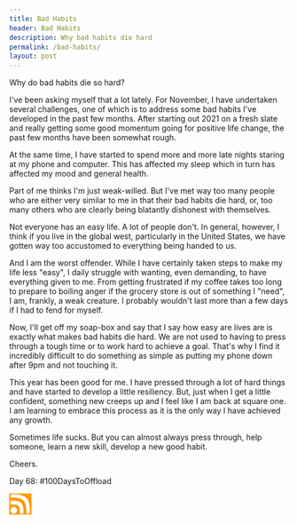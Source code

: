```yaml
---
title: Bad Habits
header: Bad Habits
description: Why bad habits die hard
permalink: /bad-habits/
layout: post
---
```


Why do bad habits die so hard?

I've been asking myself that a lot lately. For November, I have undertaken several challenges, one of which is to address some bad habits I've developed in the past few months. After starting out 2021 on a fresh slate and really getting some good momentum going for positive life change, the past few months have been somewhat rough.

At the same time, I have started to spend more and more late nights staring at my phone and computer. This has affected my sleep which in turn has affected my mood and general health.

Part of me thinks I'm just weak-willed. But I've met way too many people who are either very similar to me in that their bad habits die hard, or, too many others who are clearly being blatantly dishonest with themselves.

Not everyone has an easy life. A lot of people don't. In general, however, I think if you live in the global west, particularly in the United States, we have gotten way too accustomed to everything being handed to us.

And I am the worst offender. While I have certainly taken steps to make my life less "easy", I daily struggle with wanting, even demanding, to have everything given to me. From getting frustrated if my coffee takes too long to prepare to boiling anger if the grocery store is out of something I "need", I am, frankly, a weak creature. I probably wouldn't last more than a few days if I had to fend for myself.

Now, I'll get off my soap-box and say that I say how easy are lives are is exactly what makes bad habits die hard. We are not used to having to press through a tough time or to work hard to achieve a goal. That's why I find it incredibly difficult to do something as simple as putting my phone down after 9pm and not touching it.

This year has been good for me. I have pressed through a lot of hard things and have started to develop a little resiliency. But, just when I get a little confident, something new creeps up and I feel like I am back at square one. I am learning to embrace this process as it is the only way I have achieved any growth.

Sometimes life sucks. But you can almost always press through, help someone, learn a new skill, develop a new good habit.

Cheers.

Day 68: #100DaysToOffload

<a href="https://blog.mooreanalysis.com/feed.xml"><img src="/assets/images/rss_feed.jpg" style="opacity:1;" width="40"/></a>
